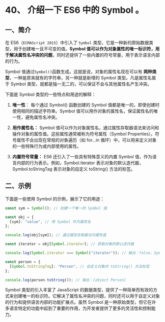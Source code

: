 # 40、 介绍一下 ES6 中的 Symbol 。

## 一、简介

在 ES6（`ECMAScript 2015`）中引入了 `Symbol` 类型，它是一种新的原始数据类型，用于创建唯一且不可变的值。**Symbol 值可以作为对象属性的唯一标识符，用于解决属性名冲突的问题**，同时还提供了一些内置的符号常量，用于表示语言内部的行为。

Symbol 值通过`Symbol()`函数生成。这就是说，对象的属性名现在可以有 **两种类型**，一种是原来就有的字符串，另一种就是新增的 Symbol 类型。凡是属性名属于 Symbol 类型，就都是独一无二的，可以保证不会与其他属性名产生冲突。

下面是 Symbol 类型的一些特点和用途的解释：

1. **唯一性**： 每个通过 Symbol() 函数创建的 Symbol 值都是唯一的，即使创建时使用相同的描述字符串。Symbol 值可以用作对象的属性名，保证属性名的唯一性，避免属性名冲突。

2. **用作属性名：** Symbol 值可以作为对象属性名，通过属性存取器语法来访问和操作对象的属性值。这些属性通常被称为符号属性（Symbol Properties）。符号属性不会出现在常规的对象遍历（如 for...in 循环）中，可以用来定义对象的一些特殊行为或内部使用的属性。

3. **内置符号常量：** ES6 还引入了一些具有特殊意义的内置 Symbol 值，作为语言内部的行为表示。例如，Symbol.iterator 表示对象的默认迭代器，Symbol.toStringTag 表示对象的自定义 toString() 方法的标签。

## 二、示例

下面是一些使用 Symbol 的示例，展示了它的用途：

``` js
const sym = Symbol(); // 创建一个唯一的 Symbol 值

const obj = {
  [sym]: "value", // 用 Symbol 作为属性名
};

console.log(obj[sym]); // 通过属性存取器访问属性值

const iterator = obj[Symbol.iterator]; // 获取对象的默认迭代器

console.log(Symbol.iterator === Symbol("iterator")); // 输出：false，Symbol 值唯一

const person = {
  [Symbol.toStringTag]: "Person", // 自定义对象的 toString() 方法标签
};

console.log(person.toString()); // 输出：[object Person]
```

Symbol 类型的引入丰富了 JavaScript 的数据类型，提供了一种简单而有效的方式来创建唯一的标识符。它解决了属性名冲突的问题，同时还可以用于自定义对象的行为和提供语言内部的功能扩展点。虽然 Symbol 是一种原始类型，但它在许多语言特定的功能中起到了重要的作用，为开发者提供了更多的灵活性和控制能力。
